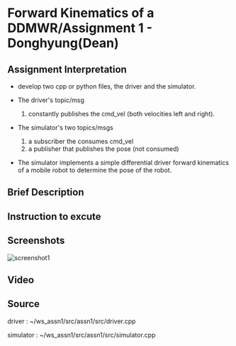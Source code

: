 # Forward Kinematics of a DDMWR/Assignment 1 - Donghyung(Dean)

## Assignment Interpretation
* develop two cpp or python files, the driver and the simulator.

* The driver's topic/msg 
    1) constantly publishes the cmd_vel (both velocities left and right). 

* The simulator's two topics/msgs 
    1) a subscriber the consumes cmd_vel
    1) a publisher that publishes the pose (not consumed)

* The simulator implements a simple differential driver forward kinematics of a mobile robot to determine the pose of the robot.

## Brief Description


## Instruction to excute


## Screenshots
![screenshot1](./images/screenshot1.png)

## Video



## Source

driver : ~/ws_assn1/src/assn1/src/driver.cpp

simulator : ~/ws_assn1/src/assn1/src/simulator.cpp
